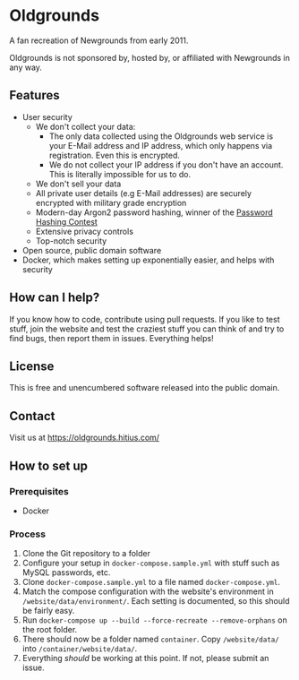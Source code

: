 # Oldgrounds
A fan recreation of Newgrounds from early 2011.

Oldgrounds is not sponsored by, hosted by, or affiliated with Newgrounds in any way.

## Features
- User security
    - We don't collect your data:
        - The only data collected using the Oldgrounds web service is your E-Mail address and IP address, which only happens via registration. Even this is encrypted.
        - We do not collect your IP address if you don't have an account. This is literally impossible for us to do.
    - We don't sell your data
    - All private user details (e.g E-Mail addresses) are securely encrypted with military grade encryption
    - Modern-day Argon2 password hashing, winner of the [Password Hashing Contest](https://password-hashing.net/)
    - Extensive privacy controls
    - Top-notch security
- Open source, public domain software
- Docker, which makes setting up exponentially easier, and helps with security

## How can I help?
If you know how to code, contribute using pull requests. If you like to test stuff, join the website and test the craziest stuff you can think of and try to find bugs, then report them in issues. Everything helps!

## License
This is free and unencumbered software released into the public domain.

## Contact
Visit us at https://oldgrounds.hitius.com/

## How to set up
### Prerequisites
- Docker

### Process
1. Clone the Git repository to a folder
2. Configure your setup in `docker-compose.sample.yml` with stuff such as MySQL passwords, etc.
3. Clone `docker-compose.sample.yml` to a file named `docker-compose.yml`.
4. Match the compose configuration with the website's environment in `/website/data/environment/`. Each setting is documented, so this should be fairly easy.
5. Run `docker-compose up --build --force-recreate --remove-orphans` on the root folder.
6. There should now be a folder named `container`. Copy `/website/data/` into `/container/website/data/`.
7. Everything *should* be working at this point. If not, please submit an issue.